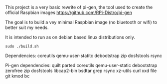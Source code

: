 This project is a very basic rewrite of pi-gen, the tool used to create the official Raspbian images https://github.com/RPi-Distro/pi-gen 

The goal is to build a vey minimal Raspbian image (no bluetooth or wifi) to better suit my needs.

It is intended to run as on debian based linux distributions only.
```
sudo ./build.sh
```
Dependencies:
coreutils qemu-user-statitc debootstrap zip dosfstools rsync

Pi-gen dependencies:
quilt parted coreutils qemu-user-static debootstrap zerofree zip dosfstools libcap2-bin bsdtar grep rsync xz-utils curl xxd file git kmod bc
